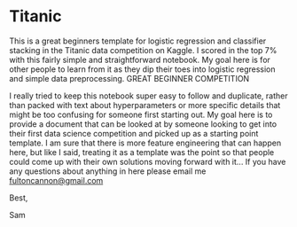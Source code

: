 # Titanic
This is a great beginners template for logistic regression and classifier stacking in the Titanic data competition on Kaggle. I scored in the top 7% with this fairly simple and straightforward notebook. My goal here is for other people to learn from it as they dip their toes into logistic regression and simple data preprocessing. GREAT BEGINNER COMPETITION


I really tried to keep this notebook super easy to follow and duplicate, rather than packed with text about 
hyperparameters or more specific details that might be too confusing for someone first starting out. My goal here is to provide a 
document that can be looked at by someone looking to get into their first data science competition and picked up as a starting point template.
I am sure that there is more feature engineering that can happen here, but like I said, treating it as a template was the point so that 
people could come up with their own solutions moving forward with it... If you have any questions about anything in here please email me
fultoncannon@gmail.com

Best,

Sam
